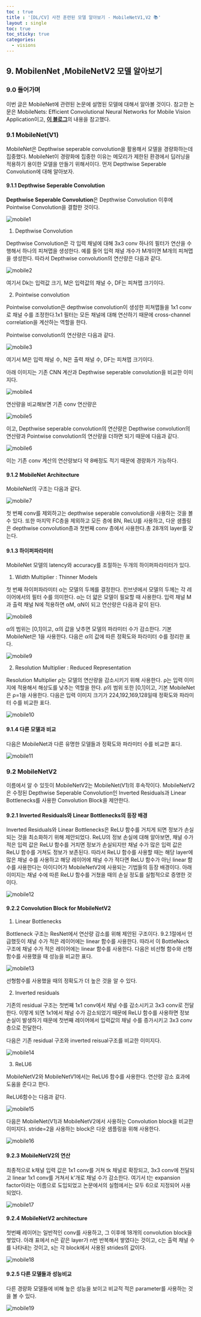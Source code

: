 ```yaml
---
toc : true
title : '[DL/CV] 사전 훈련된 모델 알아보기 - MobileNetV1,V2 📚'
layout : single
toc: true
toc_sticky: true
categories:
  - visions
---
```


## 9. MobilenNet ,MobileNetV2 모델 알아보기

### 9.0 들어가며
이번 글은 MobileNet에 관련된 논문에 설명된 모델에 대해서 알아볼 것이다. 참고한 논문은 MobileNets: Efficient Convolutional Neural Networks for Mobile Vision Application이고, [**이 블로그**](https://deep-learning-study.tistory.com/532)의 내용을 참고했다.

### 9.1 MobileNet(V1)
MobileNet은 Depthwise seperable convolution을 활용해서 모델을 경량화하는데 집중했다. MobileNet이 경량화에 집중한 이유는 메모리가 제한된 환경에서 딥러닝을 적용하기 용이한 모델을 만들기 위해서이다. 먼저 Depthwise Seperable Convolution에 대해 알아보자.

#### 9.1.1 Depthwise Seperable Convolution
**Depthwise Seperable Convolution**은 Depthwise Convolution 이후에 Pointwise Convolution을 결합한 것이다. 

![mobile1](https://user-images.githubusercontent.com/77332628/204940889-cb20724d-3e93-4de7-a5d9-35aad6f4507e.png)

1. Depthwise Convolution

Depthwise Convolution은 각 입력 채널에 대해 3x3 conv 하나의 필터가 연산을 수행해서 하나의 피쳐맵을 생성한다. 예를 들어 입력 채널 개수가 M개이면 M개의 피쳐맵을 생성한다. 따라서 Depthwise convolution의 연산량은 다음과 같다.

![mobile2](https://user-images.githubusercontent.com/77332628/204940893-89090409-293c-4aa0-8877-8fde070f1eb3.png)

여기서 Dk는 입력값 크기, M은 입력값의 채널 수, DF는 피쳐맵 크기이다.

2. Pointwise convolution

Pointwise convolution은 depthwise convolution이 생성한 피쳐맵들을 1x1 conv로 채널 수를 조정한다.1x1 필터는 모든 채널에 대해 연산하기 때문에 cross-channel correlation을 계산하는 역할을 한다.

Pointwise convolution의 연산량은 다음과 같다.

![mobile3](https://user-images.githubusercontent.com/77332628/204940895-1077c33d-0b05-4fd6-82e4-89adca86c4b8.png)

여기서 M은 입력 채널 수, N은 출력 채널 수, DF는 피쳐맵 크기이다.

아래 이미지는 기존 CNN 계산과 Depthwise seperable convolution을 비교한 이미지다. 

![mobile4](https://user-images.githubusercontent.com/77332628/204940901-1cad8a89-e587-4f1b-ac68-64b52733dbd1.png)

연산량을 비교해보면 기존 conv 연산량은 

![mobile5](https://user-images.githubusercontent.com/77332628/204940905-a8333882-6b00-4d50-aaeb-f81a016d5792.png) 

이고, Depthwise seperable convolution의 연산량은 Depthwise convolution의 연산량과 Pointwise convolution의 연산량을 더하면 되기 때문에 다음과 같다.

![mobile6](https://user-images.githubusercontent.com/77332628/204940906-cbfd14dd-1276-4d89-84a6-c2aef1f5afaf.png)

이는 기존 conv 계산의 연산량보다 약 8배정도 적기 때문에 경량화가 가능하다.

#### 9.1.2 MobileNet Architecture

MobileNet의 구조는 다음과 같다.

![mobile7](https://user-images.githubusercontent.com/77332628/204940909-89245b70-afa0-4a37-ac86-b82c32df4506.png)

첫 번째 conv를 제외하고는 depthwise seperable convolution을 사용하는 것을 볼 수 있다. 또한 마지막 FC층을 제외하고 모든 층에 BN, ReLU를 사용하고, 다운 샘플링은 depthwise convolution층과 첫번째 conv 층에서 사용한다.총 28개의 layer를 갖는다.

#### 9.1.3 하이퍼파라미터
MobileNet 모델의 latency와 accuracy를 조절하는 두개의 하이퍼파라미터가 있다.

1. Width Multiplier : Thinner Models

첫 번째 하이퍼파라미터 α는 모델의 두께를 결정한다. 컨브넷에서 모델의 두께는 각 레이어에서의 필터 수를 의미한다. α는 더 얇은 모델이 필요할 때 사용한다. 입력 채널 M과 출력 채널 N에 적용하면 αM, αN이 되고 연산량은 다음과 같이 된다.

![mobile8](https://user-images.githubusercontent.com/77332628/204940913-9c68191a-0d10-4816-a658-777d41d49d6a.png)

α의 범위는 [0,1]이고, α의 값을 낮추면 모델의 파라미터 수가 감소한다. 기본 MobileNet은 1을 사용한다. 다음은 α의 값에 따른 정확도와 파라미터 수를 정리한 표다.

![mobile9](https://user-images.githubusercontent.com/77332628/204940915-f19647b0-1fb7-4e7d-90c3-4d79a3718c06.png)

2. Resolution Multiplier : Reduced Representation

Resolution Multiplier ρ는 모델의 연산량을 감소시키기 위해 사용한다. ρ는 입력 이미지에 적용해서 해상도를 낮추는 역할을 한다. ρ의 범위 또한 [0,1]이고, 기본 MobileNet은 ρ=1을 사용한다. 다음은 입력 이미지 크기가 224,192,169,128일때 정확도와 파라미터 수를 비교한 표다.

![mobile10](https://user-images.githubusercontent.com/77332628/204940919-0ddbf3dc-11ab-4437-b467-997fdd65ad83.png)

#### 9.1.4 다른 모델과 비교

다음은 MobileNet과 다른 유명한 모델들과 정확도와 파라미터 수를 비교한 표다.

![mobile11](https://user-images.githubusercontent.com/77332628/204940921-826d3551-5084-4659-a7db-42de259de521.png)

### 9.2 MobileNetV2

이름에서 알 수 있듯이 MobileNetV2는 MobileNet(V1)의 후속작이다. MobileNetV2은 수정된 Depthwise Seperable Convolution인 Inverted Residuals과 Linear Bottlenecks를 사용한 Convolution Block을 제안한다. 

#### 9.2.1 Inverted Residuals와 Linear Bottlenecks의 등장 배경

Inverted Residuals와 Linear Bottlenecks은 ReLU 함수를 거치게 되면 정보가 손실되는 것을 최소화하기 위해 제안되었다. ReLU의 정보 손실에 대해 알아보면, 채널 수가 적은 입력 값은 ReLU 함수를 거치면 정보가 손실되지만 채널 수가 많은 입력 값은 ReLU 함수를 거쳐도 정보가 보존된다. 따라서 ReLU 함수를 사용할 때는 해당 layer에 많은 채널 수를 사용하고 해당 레이어에 채널 수가 적다면 ReLU 함수가 아닌 linear 함수를 사용한다는 아이디어가 MobileNetV2에 사용되는 기법들의 등장 배경이다. 아래 이미지는 채널 수에 따른 ReLU 함수를 거쳤을 때의 손실 정도를 실험적으로 증명한 것이다.

![mobile12](https://user-images.githubusercontent.com/77332628/204940922-aaccddc4-e7ed-4bfd-82b0-6cf54d573099.png)

#### 9.2.2 Convolution Block for MobileNetV2

1. Linear Bottlenecks 

Bottleneck 구조는 ResNet에서 연산량 감소를 위해 제안된 구조이다. 9.2.1절에서 언급했듯이 채널 수가 적은 레이어에는 linear 함수를 사용한다. 따라서 이 BottleNeck 구조에 채널 수가 적은 레이어에는 linear 함수를 사용한다. 다음은 비선형 함수와 선형 함수를 사용했을 때 성능을 비교한 표다.

![mobile13](https://user-images.githubusercontent.com/77332628/204940926-c2f5145e-0809-4a1d-9fab-c2beb3f6d90b.png)

선형함수를 사용했을 때의 정확도가 더 높은 것을 알 수 있다.

2. Inverted residuals

기존의 residual 구조는 첫번째 1x1 conv에서 채널 수를 감소시키고 3x3 conv로 전달한다. 이렇게 되면 1x1에서 채널 수가 감소되었기 때문에 ReLU 함수를 사용하면 정보 손실이 발생하기 때문에 첫번째 레이어에서 입력값의 채널 수를 증가시키고 3x3 conv 층으로 전달한다.

다음은 기존 residual 구조와 inverted reisual구조를 비교한 이미지다.

![mobile14](https://user-images.githubusercontent.com/77332628/204940931-7ab56318-30ae-4331-88c7-3d4c7f144afc.png)

3. ReLU6

MobileNetV2와 MobileNetV1에서는 ReLU6 함수를 사용한다. 연산량 감소 효과에 도움을 준다고 한다.

ReLU6함수는 다음과 같다.

![mobile15](https://user-images.githubusercontent.com/77332628/204940933-41f5e75d-7e2d-49c8-b79c-d1427e9a7db7.png)

다음은 MobileNet(V1)과 MobileNetV2에서 사용하는 Convolution block을 비교한 이미지다. stride=2을 사용하는 block은 다운 샘플링을 위해 사용한다.

![mobile16](https://user-images.githubusercontent.com/77332628/204940937-76cc7268-2456-4cd6-9ef1-2179dd26d326.png)

#### 9.2.3 MobileNetV2의 연산

최종적으로 k채널 입력 값은 1x1 conv를 거쳐 tk 채널로 확장되고, 3x3 conv에 전달되고 linear 1x1 conv를 거쳐서 k'개로 채널 수가 감소한다. 여기서 t는 expansion factor이라는 이름으로 도입되었고 논문에서의 실험에서는 모두 6으로 지정되어 사용되었다.

![mobile17](https://user-images.githubusercontent.com/77332628/204940940-b83aac5d-a876-4a7b-a98e-52b4ba3aada8.png)

#### 9.2.4 MobileNetV2 architecture

첫번째 레이어는 일반적인 conv를 사용하고, 그 이후에 18개의 convolution block을 쌓았다. 아래 표에서 n은 같은 layer가 n번 반복해서 쌓였다는 것이고, c는 출력 채널 수를 나타내는 것이고, s는 각 block에서 사용된 strides의 값이다.

![mobile18](https://user-images.githubusercontent.com/77332628/204941504-55615669-9662-46cf-b95b-79165689bf9f.png)

#### 9.2.5 다른 모델들과 성능비교
다른 경량화 모델들에 비해 높은 성능을 보이고 비교적 적은 parameter를 사용하는 것을 볼 수 있다.

![mobile19](https://user-images.githubusercontent.com/77332628/204940941-4d3ef7c5-3916-4831-8931-1f1180fbd89a.png)

